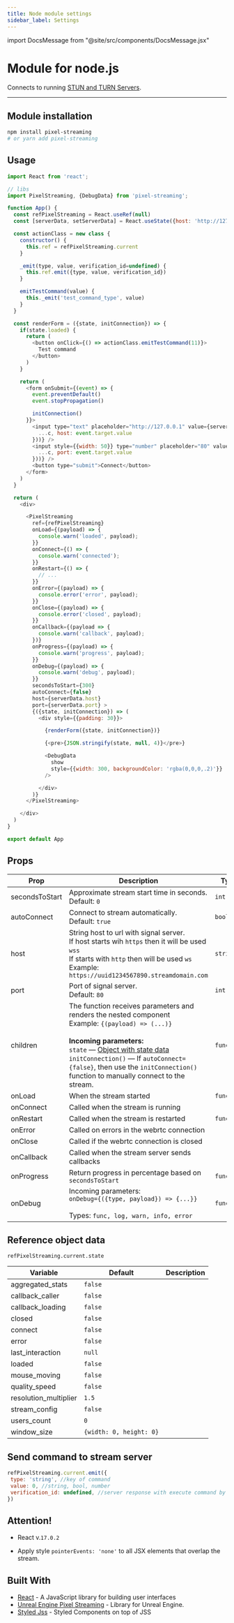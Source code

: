 ```yaml
---
title: Node module settings
sidebar_label: Settings
---
```


import DocsMessage from "@site/src/components/DocsMessage.jsx"

# Module for node.js

Connects to running [STUN and TURN Servers](https://docs.unrealengine.com/4.27/en-US/SharingAndReleasing/PixelStreaming/Hosting/).

---

## Module installation

```bash
npm install pixel-streaming
# or yarn add pixel-streaming
```

## Usage

```javascript
import React from 'react';

// libs
import PixelStreaming, {DebugData} from 'pixel-streaming';

function App() {
  const refPixelStreaming = React.useRef(null)
  const [serverData, setServerData] = React.useState({host: 'http://127.0.0.1', port: 80})

  const actionClass = new class {
    constructor() {
      this.ref = refPixelStreaming.current
    }

    _emit(type, value, verification_id=undefined) {
      this.ref.emit({type, value, verification_id})
    }

    emitTestCommand(value) {
      this._emit('test_command_type', value)
    }
  }

  const renderForm = ({state, initConnection}) => {
    if(state.loaded) {
      return (
        <button onClick={() => actionClass.emitTestCommand(11)}>
          Test command
        </button>
      )
    }

    return (
      <form onSubmit={(event) => {
        event.preventDefault()
        event.stopPropagation()

        initConnection()
      }}>
        <input type="text" placeholder="http://127.0.0.1" value={serverData.host} onChange={(event) => setServerData(c => ({
          ...c, host: event.target.value
        }))} />
        <input style={{width: 50}} type="number" placeholder="80" value={serverData.port} onChange={(event) => setServerData(c => ({
          ...c, port: event.target.value
        }))} />
        <button type="submit">Connect</button>
      </form>
    )
  }

  return (
    <div>

      <PixelStreaming
        ref={refPixelStreaming}
        onLoad={(payload) => {
          console.warn('loaded', payload);
        }}
        onConnect={() => {
          console.warn('connected');
        }}
        onRestart={() => {
          // ...
        }}
        onError={(payload) => {
          console.error('error', payload);
        }}
        onClose={(payload) => {
          console.error('closed', payload);
        }}
        onCallback={(payload => {
          console.warn('callback', payload);
        })}
        onProgress={(payload) => {
          console.warn('progress', payload);
        }}
        onDebug={(payload) => {
          console.warn('debug', payload);
        }}
        secondsToStart={300}
        autoConnect={false}
        host={serverData.host}
        port={serverData.port} >
        {({state, initConnection}) => (
          <div style={{padding: 30}}>

            {renderForm({state, initConnection})}

            {<pre>{JSON.stringify(state, null, 4)}</pre>}

            <DebugData
              show
              style={{width: 300, backgroundColor: 'rgba(0,0,0,.2)'}}
            />

          </div>
        )}
      </PixelStreaming>

    </div>
  )
}

export default App
```

## Props

| Prop           | Description                                                                                                                                                                                                                                                                                                                 | Type       |
| -------------- | --------------------------------------------------------------------------------------------------------------------------------------------------------------------------------------------------------------------------------------------------------------------------------------------------------------------------- | ---------- |
| secondsToStart | Approximate stream start time in seconds.<br/>Default: `0`                                                                                                                                                                                                                                                                  | `int`      |
| autoConnect    | Connect to stream automatically. <br/>Default: `true`                                                                                                                                                                                                                                                                       | `bool`     |
| host           | String host to url with signal server.<br/>If host starts wih `https` then it will be used `wss` <br/>If starts with `http` then will be used `ws`<br/>Example: `https://uuid1234567890.streamdomain.com`                                                                                                                   | `string`   |
| port           | Port of signal server.<br/>Default: `80`                                                                                                                                                                                                                                                                                    | `int`      |
| children       | The function receives parameters and renders the nested component <br/>Example: `{(payload) => (...)}` <br/><br/>**Incoming parameters:** <br/>`state` — [Object with state data](#ps-state)<br/>`initConnection()` — If `autoConnect={false}`, then use the `initConnection()` function to manually connect to the stream. | `function` |
| onLoad         | When the stream started                                                                                                                                                                                                                                                                                                     | `function` |
| onConnect      | Called when the stream is running                                                                                                                                                                                                                                                                                           |            |
| onRestart      | Called when the stream is restarted                                                                                                                                                                                                                                                                                         | `function` |
| onError        | Called on errors in the webrtc connection                                                                                                                                                                                                                                                                                   |            |
| onClose        | Called if the webrtc connection is closed                                                                                                                                                                                                                                                                                   |            |
| onCallback     | Called when the stream server sends callbacks                                                                                                                                                                                                                                                                               |            |
| onProgress     | Return progress in percentage based on `secondsToStart`                                                                                                                                                                                                                                                                     | `function` |
| onDebug        | Incoming parameters:<br/>`onDebug={({type, payload}) => {...}}`<br/><br/>Types: `func, log, warn, info, error`                                                                                                                                                                                                              | `function` |

<h2 id="ps-state">Reference object data</h2>

`refPixelStreaming.current.state`

| Variable              | Default                 | Description |
| --------------------- | ----------------------- | ----------- |
| aggregated_stats      | `false`                 |             |
| callback_caller       | `false`                 |             |
| callback_loading      | `false`                 |             |
| closed                | `false`                 |             |
| connect               | `false`                 |             |
| error                 | `false`                 |             |
| last_interaction      | `null`                  |             |
| loaded                | `false`                 |             |
| mouse_moving          | `false`                 |             |
| quality_speed         | `false`                 |             |
| resolution_multiplier | `1.5`                   |             |
| stream_config         | `false`                 |             |
| users_count           | `0`                     |             |
| window_size           | `{width: 0, height: 0}` |             |

## Send command to stream server

```javascript
refPixelStreaming.current.emit({
 type: 'string', //key of command
 value: 0, //string, bool, number
 verification_id: undefined, //server response with execute command by verification id
})
```

## Attention!

- React v.`17.0.2`

- Apply style `pointerEvents: 'none'` to all JSX elements that overlap the stream.

## Built With

- [React](https://reactjs.org/) - A JavaScript library for building user interfaces
- [Unreal Engine Pixel Streaming](https://docs.unrealengine.com/5.0/en-US) - Library for Unreal Engine.
- [Styled Jss](https://www.npmjs.com/package/styled-jss) - Styled Components on top of JSS

<DocsMessage />
